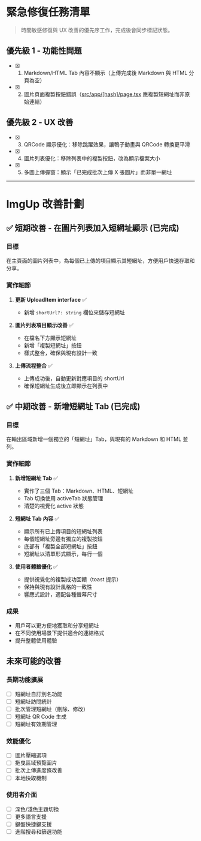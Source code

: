 # 緊急修復任務清單

> 時間敏感修復與 UX 改善的優先序工作，完成後會同步標記狀態。

## 優先級 1 - 功能性問題

- [x] 1. Markdown/HTML Tab 內容不顯示（上傳完成後 Markdown 與 HTML 分頁為空）
- [x] 2. 圖片頁面複製按鈕錯誤（[src/app/[hash]/page.tsx](src/app/[hash]/page.tsx) 應複製短網址而非原始連結）

## 優先級 2 - UX 改善

- [x] 3. QRCode 顯示優化：移除跳躍效果，讓鴨子動畫與 QRCode 轉換更平滑
- [x] 4. 圖片列表優化：移除列表中的複製按鈕，改為顯示檔案大小
- [x] 5. 多圖上傳彈窗：顯示「已完成批次上傳 X 張圖片」而非單一網址

---

# ImgUp 改善計劃

## ✅ 短期改善 - 在圖片列表加入短網址顯示 (已完成)

### 目標

在主頁面的圖片列表中，為每個已上傳的項目顯示其短網址，方便用戶快速存取和分享。

### 實作細節

1. **更新 UploadItem interface** ✅

   - 新增 `shortUrl?: string` 欄位來儲存短網址

2. **圖片列表項目顯示改善** ✅

   - 在檔名下方顯示短網址
   - 新增「複製短網址」按鈕
   - 樣式整合，確保與現有設計一致

3. **上傳流程整合** ✅
   - 上傳成功後，自動更新對應項目的 shortUrl
   - 確保短網址生成後立即顯示在列表中

## ✅ 中期改善 - 新增短網址 Tab (已完成)

### 目標

在輸出區域新增一個獨立的「短網址」Tab，與現有的 Markdown 和 HTML 並列。

### 實作細節

1. **新增短網址 Tab** ✅

   - 實作了三個 Tab：Markdown、HTML、短網址
   - Tab 切換使用 activeTab 狀態管理
   - 清楚的視覺化 active 狀態

2. **短網址 Tab 內容** ✅

   - 顯示所有已上傳項目的短網址列表
   - 每個短網址旁邊有獨立的複製按鈕
   - 底部有「複製全部短網址」按鈕
   - 短網址以清單形式顯示，每行一個

3. **使用者體驗優化** ✅
   - 提供視覺化的複製成功回饋（toast 提示）
   - 保持與現有設計風格的一致性
   - 響應式設計，適配各種螢幕尺寸

### 成果

- 用戶可以更方便地獲取和分享短網址
- 在不同使用場景下提供適合的連結格式
- 提升整體使用體驗

## 未來可能的改善

### 長期功能擴展

- [ ] 短網址自訂別名功能
- [ ] 短網址訪問統計
- [ ] 批次管理短網址（刪除、修改）
- [ ] 短網址 QR Code 生成
- [ ] 短網址有效期管理

### 效能優化

- [ ] 圖片壓縮選項
- [ ] 拖曳區域預覽圖片
- [ ] 批次上傳進度條改善
- [ ] 本地快取機制

### 使用者介面

- [ ] 深色/淺色主題切換
- [ ] 更多語言支援
- [ ] 鍵盤快捷鍵支援
- [ ] 進階搜尋和篩選功能
